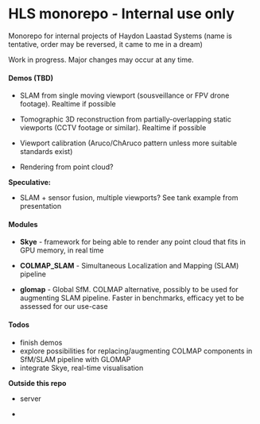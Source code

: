 # HLS monorepo - Internal use only

Monorepo for internal projects of Haydon Laastad Systems (name is tentative, order may be reversed, it came to me in a dream)

Work in progress. Major changes may occur at any time.

#### Demos (TBD)

- SLAM from single moving viewport (sousveillance or FPV drone footage). Realtime if possible

- Tomographic 3D reconstruction from partially-overlapping static viewports (CCTV footage or similar). Realtime if possible

- Viewport calibration (Aruco/ChAruco pattern unless more suitable standards exist)

- Rendering from point cloud?

**Speculative:**

- SLAM + sensor fusion, multiple viewports? See tank example from presentation

#### Modules

- **Skye** - framework for being able to render any point cloud that fits in GPU memory, in real time

- **COLMAP_SLAM** - Simultaneous Localization and Mapping (SLAM) pipeline

- **glomap** - Global SfM. COLMAP alternative, possibly to be used for augmenting SLAM pipeline. Faster in benchmarks, efficacy yet to be assessed for our use-case

#### Todos

- finish demos
- explore possibilities for replacing/augmenting COLMAP components in SfM/SLAM pipeline with GLOMAP
- integrate Skye, real-time visualisation

**Outside this repo**

- server

- 
